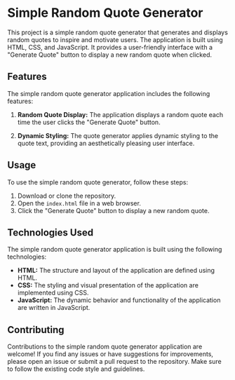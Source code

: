 # Simple Random Quote Generator

This project is a simple random quote generator that generates and displays random quotes to inspire and motivate users. The application is built using HTML, CSS, and JavaScript. It provides a user-friendly interface with a "Generate Quote" button to display a new random quote when clicked.

## Features

The simple random quote generator application includes the following features:

1. **Random Quote Display:** The application displays a random quote each time the user clicks the "Generate Quote" button.

2. **Dynamic Styling:** The quote generator applies dynamic styling to the quote text, providing an aesthetically pleasing user interface.

## Usage

To use the simple random quote generator, follow these steps:

1. Download or clone the repository.
2. Open the `index.html` file in a web browser.
3. Click the "Generate Quote" button to display a new random quote.

## Technologies Used

The simple random quote generator application is built using the following technologies:

- **HTML:** The structure and layout of the application are defined using HTML.
- **CSS:** The styling and visual presentation of the application are implemented using CSS.
- **JavaScript:** The dynamic behavior and functionality of the application are written in JavaScript.

## Contributing

Contributions to the simple random quote generator application are welcome! If you find any issues or have suggestions for improvements, please open an issue or submit a pull request to the repository. Make sure to follow the existing code style and guidelines.

